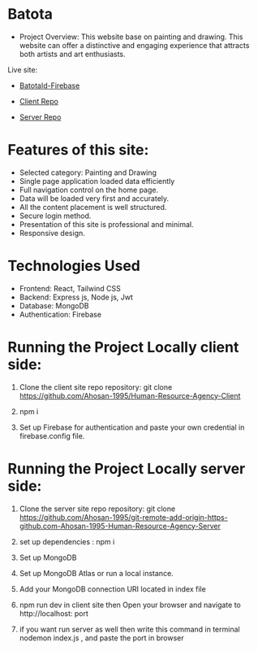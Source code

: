 # Batota
- Project Overview: 
This website base on painting and drawing. This  website can offer a distinctive and engaging experience that attracts both artists and art enthusiasts.

Live site:

- [BatotaId-Firebase](https://assignment-10-46d33.web.app)

- [Client Repo](https://github.com/Ahosan-1995/Painting-and-Drawing-Client-Side)

- [Server Repo](https://github.com/Ahosan-1995/Painting-and-Drawing-Server-Side)



# Features of this site:
- Selected category: Painting and Drawing
- Single page application loaded data efficiently
- Full navigation control on the home page.
- Data will be loaded very first and accurately.
- All the content placement is well structured.
- Secure login method.
- Presentation of this site is professional and minimal. 
- Responsive design.



# Technologies Used
- Frontend: React, Tailwind CSS
- Backend: Express js, Node js, Jwt
- Database: MongoDB
- Authentication: Firebase



# Running the Project Locally client side:
1. Clone the client site repo repository: git clone https://github.com/Ahosan-1995/Human-Resource-Agency-Client

2. npm i 
3.  Set up Firebase for authentication and paste your own credential in firebase.config file.

# Running the Project Locally server side:
1. Clone the server site repo repository: git clone https://github.com/Ahosan-1995/git-remote-add-origin-https-github.com-Ahosan-1995-Human-Resource-Agency-Server

2. set up dependencies : npm i

3. Set up MongoDB

4. Set up MongoDB Atlas or run a local instance.

5. Add your MongoDB connection URI located in index file

6. npm run dev in client site then Open your browser and navigate to http://localhost: port

7. if you want run server as well then write this command in terminal nodemon index.js , and paste the port in browser
